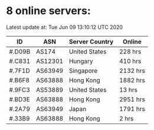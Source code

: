 # 8 online servers:

Latest update at: Tue Jun 09 13:10:12 UTC 2020

| ID | ASN | Server Country | Online |
| -- | --- | -------------- | ------ |
| #.D09B | AS174 | United States | 228 hrs |
| #.C831 | AS12301 | Hungary | 410 hrs |
| #.7F1D | AS63949 | Singapore | 2132 hrs |
| #.B6F8 | AS63888 | Hong Kong | 1882 hrs |
| #.9FC3 | AS53889 | United States | 13 hrs |
| #.BD3E | AS63888 | Hong Kong | 2951 hrs |
| #.2A79 | AS63949 | Japan | 1791 hrs |
| #.33B9 | AS63888 | Hong Kong | 2 hrs |

